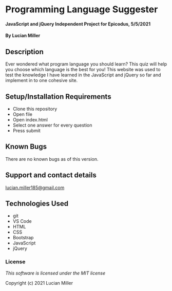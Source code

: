 # Programming Language Suggester

#### JavaScript and jQuery Independent Project for Epicodus, 5/5/2021

#### By Lucian Miller

## Description

Ever wondered what program language you should learn? This quiz will help you choose which language is the best for you! This website was used to test the knowledge I have learned in the JavaScript and jQuery so far and implement in to one cohesive site.

## Setup/Installation Requirements

* Clone this repository
* Open file
* Open index.html
* Select one answer for every question
* Press submit

## Known Bugs

There are no known bugs as of this version.

## Support and contact details

lucian.miller185@gmail.com

## Technologies Used

* git
* VS Code
* HTML
* CSS
* Bootstrap
* JavaScript
* jQuery

### License

*This software is licensed under the MIT license*

Copyright (c) 2021 Lucian Miller